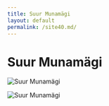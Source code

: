 ```yaml
---
title: Suur Munamägi
layout: default
permalink: /site40.md/
---
```

Suur Munamägi
=================================================================================


![Suur Munamägi](http://www.thebestviewpoints.com/wp-content/uploads/2018/06/DSC_5544-HDR.jpg)

![Suur Munamägi](https://c8.alamy.com/comp/2PHK1GC/suur-munamgi-tower-in-estonia-2PHK1GC.jpg)